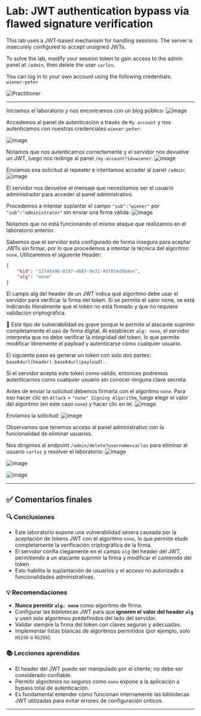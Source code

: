 # Lab: JWT authentication bypass via flawed signature verification

This lab uses a JWT-based mechanism for handling sessions. The server is insecurely configured to accept unsigned JWTs.

To solve the lab, modify your session token to gain access to the admin panel at `/admin`, then delete the user `carlos`.

You can log in to your own account using the following credentials: `wiener:peter`

![Practitioner](https://img.shields.io/badge/level-Apprentice-green) 

---

Iniciamos el laboratorio y nos encontramos con un blog público:
![image](https://github.com/user-attachments/assets/d3c853a1-b5ea-4586-8a88-033ce11eab63)

Accedemos al panel de autenticación a través de `My account` y nos autenticamos con nuestras credenciales `wiener:peter`:

![image](https://github.com/user-attachments/assets/be69a900-cda7-4b68-a79c-ae69473d8fa4)

Notamos que nos autenticamos correctamente y el servidor nos devuelve un JWT, luego nos redirige al panel `/my-account?id=wiener`:
![image](https://github.com/user-attachments/assets/1165a975-01e2-436d-a270-9a2027c700ff)

Enviamos esa solicitud al repeater e intentamos acceder al panel `/admin`:
![image](https://github.com/user-attachments/assets/ef34fdac-bb9a-4eae-abb5-007be258a4d8)

El servidor nos devuelve el mensaje que necesitamos ser el usuario administrador para acceder al panel administrativo.

Procedemos a intentar suplantar el campo `"sub":"wiener"` por `"sub":"administrator"` sin enviar una firma válida:
![image](https://github.com/user-attachments/assets/2a12560f-559d-40bc-a75f-24893d184479)

Notamos que no está funcionando el mismo ataque que realizamos en el laboratorio anterior.

Sabemos que el servidor está configurado de forma insegura para aceptar JWTs sin firmar, por lo que procedemos a intentar la técnica del algoritmo `none`. Utilizaremos el siguiente Header:
```json
{
    "kid": "12748a98-0107-4687-9e31-4df81ed9b4ee",
    "alg": "none"
}
```

El campo alg del header de un JWT indica qué algoritmo debe usar el servidor para verificar la firma del token. Si se permite el valor none, se está indicando literalmente que el token no está firmado y que no requiere validación criptográfica.

📌 Este tipo de vulnerabilidad es grave porque le permite al atacante suprimir completamente el uso de firma digital. Al establecer `alg: none`, el servidor interpreta que no debe verificar la integridad del token, lo que permite modificar libremente el payload y autenticarse como cualquier usuario.


El siguiente paso es generar un token con solo dos partes:
`base64url(header).base64url(payload).`.

Si el servidor acepta este token como válido, entonces podremos autenticarnos como cualquier usuario sin conocer ninguna clave secreta.

Antes de enviar la solicitud debemos firmarla con el algoritmo `none`. Para eso hacer clic en `Attack` > `"none" Signing Algorithm`, luego elegir el valor del algoritmo (en este caso `none`) y hacer clic en `OK`:
![image](https://github.com/user-attachments/assets/98ad6ba5-893c-47b1-8f22-dec772dc1619)

Enviamos la solicitud:
![image](https://github.com/user-attachments/assets/c5595203-df2d-433c-a10b-66c43625d224)

Observamos que tenemos acceso al panel administrativo con la funcionalidad de eliminar usuarios. 

Nos dirigimos al endpoint `/admin/delete?username=carlos` para eliminar al usuario `carlos` y resolver el laboratorio:
![image](https://github.com/user-attachments/assets/96325918-ab04-4097-a5da-376320321eb6)

![image](https://github.com/user-attachments/assets/68035729-f2dd-4861-99af-49c09a487c56)

![image](https://github.com/user-attachments/assets/fb46fb9e-94f3-4c0e-a64c-545310ab4b81)

---


## ✅ Comentarios finales

### 🔍 Conclusiones

* Este laboratorio expone una vulnerabilidad severa causada por la aceptación de tokens JWT con el algoritmo `none`, lo que permite eludir completamente la verificación criptográfica de la firma.
* El servidor confía ciegamente en el campo `alg` del header del JWT, permitiendo a un atacante suprimir la firma y modificar el contenido del token.
* Esto habilita la suplantación de usuarios y el acceso no autorizado a funcionalidades administrativas.

### 💡 Recomendaciones

* **Nunca permitir `alg: none`** como algoritmo de firma.
* Configurar las bibliotecas JWT para que **ignoren el valor del header `alg`** y usen solo algoritmos predefinidos del lado del servidor.
* Validar siempre la firma del token con claves seguras y adecuadas.
* Implementar listas blancas de algoritmos permitidos (por ejemplo, solo `HS256` o `RS256`).

### 📚 Lecciones aprendidas

* El header del JWT puede ser manipulado por el cliente; no debe ser considerado confiable.
* Permitir algoritmos no seguros como `none` expone a la aplicación a bypass total de autenticación.
* Es fundamental entender cómo funcionan internamente las bibliotecas JWT utilizadas para evitar errores de configuración críticos.

---



